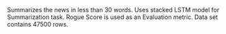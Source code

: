 Summarizes the news in less than 30 words.
Uses stacked LSTM model for Summarization task.
Rogue Score is used as an Evaluation metric.
Data set contains 47500 rows.
